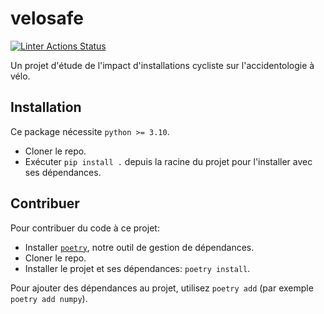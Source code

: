 # velosafe
[![Linter Actions Status](https://github.com/sachamuller/velosafe/actions/workflows/lint.yml//badge.svg?branch=main)](https://github.com/sachamuller/velosafe/actions)

Un projet d'étude de l'impact d'installations cycliste sur l'accidentologie à vélo.

## Installation

Ce package nécessite `python >= 3.10`.
* Cloner le repo.
* Exécuter `pip install .` depuis la racine du projet pour l'installer avec ses dépendances.

## Contribuer

Pour contribuer du code à ce projet:

* Installer [`poetry`](https://python-poetry.org/docs/#installation), notre outil de gestion de dépendances.
* Cloner le repo.
* Installer le projet et ses dépendances: `poetry install`.
  
Pour ajouter des dépendances au projet, utilisez `poetry add` (par exemple `poetry add numpy`).

